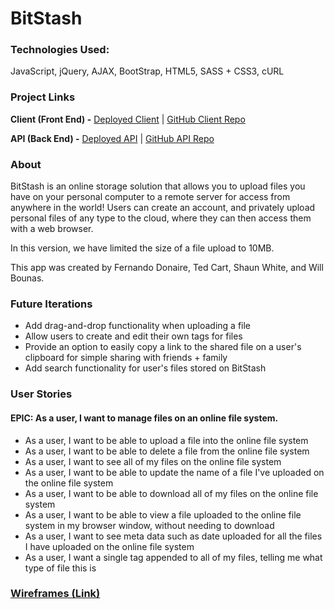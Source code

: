 # BitStash

### Technologies Used:
JavaScript, jQuery, AJAX, BootStrap, HTML5, SASS + CSS3, cURL

### Project Links
**Client (Front End) -**
[Deployed Client](https://alkazams-shark-assassins.github.io/bitstash-client)
| [GitHub Client Repo](https://github.com/alkazams-shark-assassins/bitstash-client)

**API (Back End) -**
[Deployed API](https://desolate-eyrie-66077.herokuapp.com)
| [GitHub API Repo](https://github.com/alkazams-shark-assassins/bitstash-api)

### About
BitStash is an online storage solution that allows you to upload files you have on your personal computer to a remote
server for access from anywhere in the world! Users can create an account, and privately upload personal files of any type
to the cloud, where they can then access them with a web browser.

In this version, we have limited the size of a file upload to 10MB.

This app was created by Fernando Donaire, Ted Cart, Shaun White, and Will Bounas.

### Future Iterations
- Add drag-and-drop functionality when uploading a file
- Allow users to create and edit their own tags for files
- Provide an option to easily copy a link to the shared file on a user's clipboard for simple sharing with friends + family
- Add search functionality for user's files stored on BitStash

### User Stories
#### EPIC: As a user, I want to manage files on an online file system.
- As a user, I want to be able to upload a file into the online file system
- As a user, I want to be able to delete a file from the online file system
- As a user, I want to see all of my files on the online file system
- As a user, I want to be able to update the name of a file I've uploaded on the online file system
- As a user, I want to be able to download all of my files on the online file system
- As a user, I want to be able to view a file uploaded to the online file system in my browser window, without needing to download
- As a user, I want to see meta data such as date uploaded for all the files I have uploaded on the online file system
- As a user, I want a single tag appended to all of my files, telling me what type of file this is

### [Wireframes (Link)](planning/)
